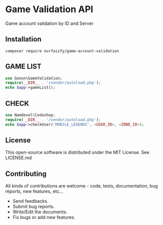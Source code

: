 # Game Validation API
 Game account validation by ID and Server
 
Installation
------------
```
composer require nurfaizfy/game-account-validation
```
GAME LIST
------------
```php
use Gonon\GameValidation;
require(__DIR__ . '/vendor/autoload.php');
echo $app->gameList();
```
CHECK
------------
```php
use Namdevel\Codashop;
require(__DIR__ . '/vendor/autoload.php');
echo $app->checkUser('MOBILE_LEGENDS', <USER_ID>, <ZONE_ID>);
```
License
------------

This open-source software is distributed under the MIT License. See LICENSE.md

Contributing
------------

All kinds of contributions are welcome - code, tests, documentation, bug reports, new features, etc...

* Send feedbacks.
* Submit bug reports.
* Write/Edit the documents.
* Fix bugs or add new features.